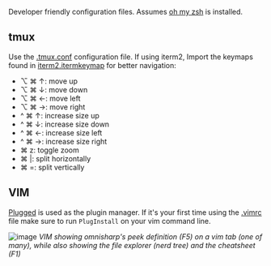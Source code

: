 Developer friendly configuration files. Assumes [oh my zsh](https://ohmyz.sh/) is installed.

## tmux

Use the [.tmux.conf](.tmux.conf) configuration file. If using iterm2, Import the keymaps found 
in [iterm2.itermkeymap](iterm2.itermkeymap) for better navigation:

* ⌥ ⌘ ↑: move up
* ⌥ ⌘ ↓: move down
* ⌥ ⌘ ←: move left
* ⌥ ⌘ →: move right
* ^ ⌘ ↑: increase size up
* ^ ⌘ ↓: increase size down
* ^ ⌘ ←: increase size left
* ^ ⌘ →: increase size right
* ⌘ z: toggle zoom
* ⌘ |: split horizontally
* ⌘ =: split vertically

## VIM

[Plugged](https://github.com/junegunn/vim-plug) is used as the plugin manager.
If it's your first time using the [.vimrc](.vimrc) file make sure to run `PlugInstall`
on your vim command line.

![image](https://user-images.githubusercontent.com/18598/223788324-73b49cc5-0801-4c19-9437-90a291609a98.png)
*VIM showing omnisharp's peek definition (F5) on a vim tab (one of many), while also showing the file explorer (nerd tree) and the cheatsheet (F1)*
